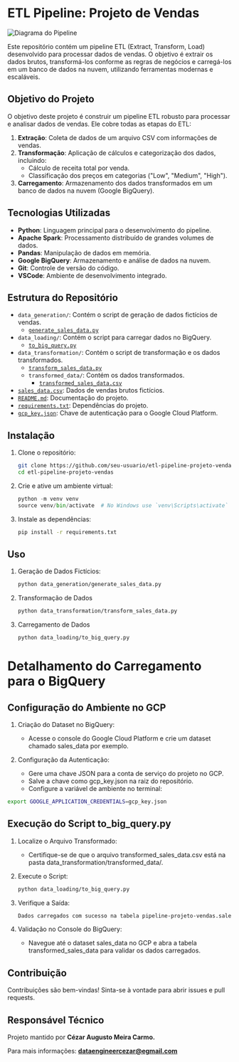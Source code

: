 # ETL Pipeline: Projeto de Vendas

![Diagrama do Pipeline](arquitetura.png)

Este repositório contém um pipeline ETL (Extract, Transform, Load) desenvolvido para processar dados de vendas. O objetivo é extrair os dados brutos, transformá-los conforme as regras de negócios e carregá-los em um banco de dados na nuvem, utilizando ferramentas modernas e escaláveis.

## Objetivo do Projeto

O objetivo deste projeto é construir um pipeline ETL robusto para processar e analisar dados de vendas. Ele cobre todas as etapas do ETL:

1. **Extração**: Coleta de dados de um arquivo CSV com informações de vendas.
2. **Transformação**: Aplicação de cálculos e categorização dos dados, incluindo:
   - Cálculo de receita total por venda.
   - Classificação dos preços em categorias ("Low", "Medium", "High").
3. **Carregamento**: Armazenamento dos dados transformados em um banco de dados na nuvem (Google BigQuery).

## Tecnologias Utilizadas

- **Python**: Linguagem principal para o desenvolvimento do pipeline.
- **Apache Spark**: Processamento distribuído de grandes volumes de dados.
- **Pandas**: Manipulação de dados em memória.
- **Google BigQuery**: Armazenamento e análise de dados na nuvem.
- **Git**: Controle de versão do código.
- **VSCode**: Ambiente de desenvolvimento integrado.

## Estrutura do Repositório

- `data_generation/`: Contém o script de geração de dados fictícios de vendas.
  - [`generate_sales_data.py`](data_generation/generate_sales_data.py)
- `data_loading/`: Contém o script para carregar dados no BigQuery.
  - [`to_big_query.py`](data_loading/to_big_query.py)
- `data_transformation/`: Contém o script de transformação e os dados transformados.
  - [`transform_sales_data.py`](data_transformation/transform_sales_data.py)
  - `transformed_data/`: Contém os dados transformados.
    - [`transformed_sales_data.csv`](data_transformation/transformed_data/transformed_sales_data.csv)
- [`sales_data.csv`](sales_data.csv): Dados de vendas brutos fictícios.
- [`README.md`](README.md): Documentação do projeto.
- [`requirements.txt`](requirements.txt): Dependências do projeto.
- [`gcp_key.json`](gcp_key.json): Chave de autenticação para o Google Cloud Platform.

## Instalação

1. Clone o repositório:
   ```sh
   git clone https://github.com/seu-usuario/etl-pipeline-projeto-vendas.git
   cd etl-pipeline-projeto-vendas
   ```
2. Crie e ative um ambiente virtual:
   ```py
   python -m venv venv
   source venv/bin/activate  # No Windows use `venv\Scripts\activate`
   ```
3. Instale as dependências:
   ```sh
   pip install -r requirements.txt
  	```

## Uso

1. Geração de Dados Fictícios:
   ```sh
   python data_generation/generate_sales_data.py
   ```
2. Transformação de Dados
   ```sh
   python data_transformation/transform_sales_data.py
   ```
3. Carregamento de Dados
   ```sh
   python data_loading/to_big_query.py
   ```

# Detalhamento do Carregamento para o BigQuery

## Configuração do Ambiente no GCP

1. Criação do Dataset no BigQuery:
   - Acesse o console do Google Cloud Platform e crie um dataset chamado sales_data por exemplo.

2. Configuração da Autenticação:
   - Gere uma chave JSON para a conta de serviço do projeto no GCP.
   - Salve a chave como gcp_key.json na raiz do repositório.
   - Configure a variável de ambiente no terminal:
```sh
export GOOGLE_APPLICATION_CREDENTIALS=gcp_key.json
```
## Execução do Script to_big_query.py

1. Localize o Arquivo Transformado:
   - Certifique-se de que o arquivo transformed_sales_data.csv está na pasta data_transformation/transformed_data/.

2. Execute o Script:
   
   ```sh   
   python data_loading/to_big_query.py
   ```
   	

3. Verifique a Saída:

   ```sh
   Dados carregados com sucesso na tabela pipeline-projeto-vendas.sales_data.transformed_sales_data. Total de linhas: 100
   ```

4. Validação no Console do BigQuery:
   - Navegue até o dataset sales_data no GCP e abra a tabela transformed_sales_data para validar os dados carregados.




   
## Contribuição

Contribuições são bem-vindas! Sinta-se à vontade para abrir issues e pull requests.

## Responsável Técnico

Projeto mantido por **Cézar Augusto Meira Carmo.** 

Para mais informações: **dataengineercezar@egmail.com**


